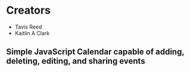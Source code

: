 # Creators #
* Tavis Reed
* Kaitlin A Clark

## Simple JavaScript Calendar capable of adding, deleting, editing, and sharing events ##

